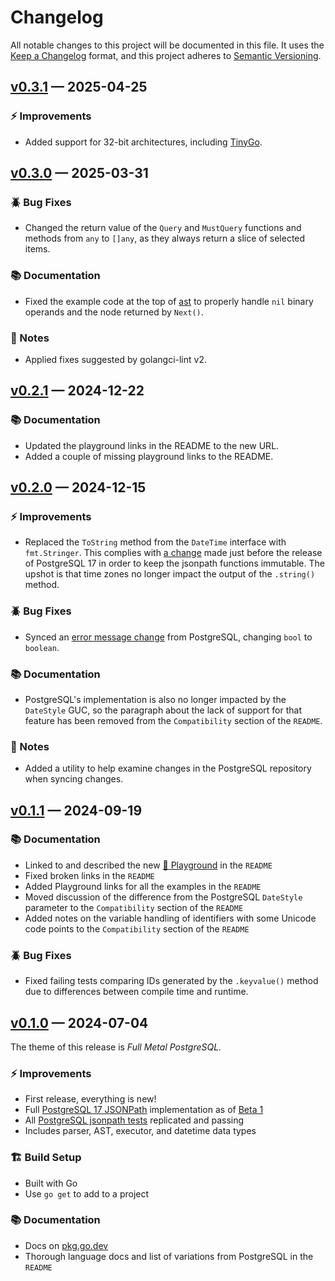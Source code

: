 # Changelog

All notable changes to this project will be documented in this file. It uses the
[Keep a Changelog] format, and this project adheres to [Semantic Versioning].

  [Keep a Changelog]: https://keepachangelog.com/en/1.1.0/
  [Semantic Versioning]: https://semver.org/spec/v2.0.0.html
    "Semantic Versioning 2.0.0"

## [v0.3.1] — 2025-04-25

### ⚡ Improvements

*   Added support for 32-bit architectures, including [TinyGo].

  [v0.3.1]: https://github.com/theory/sqljson/compare/v0.3.0...v0.3.1
  [TinyGo]: https://tinygo.org

## [v0.3.0] — 2025-03-31

### 🪲 Bug Fixes

*   Changed the return value of the `Query` and `MustQuery` functions and
    methods from `any` to `[]any`, as they always return a slice of selected
    items.

### 📚 Documentation

*   Fixed the example code at the top of [ast](./path/ast/ast.go) to properly
    handle `nil` binary operands and the node returned by `Next()`.

### 📔 Notes

*   Applied fixes suggested by golangci-lint v2.

  [v0.3.0]: https://github.com/theory/sqljson/compare/v0.2.1...v0.2.0

## [v0.2.1] — 2024-12-22

### 📚 Documentation

*   Updated the playground links in the README to the new URL.
*   Added a couple of missing playground links to the README.

  [v0.2.1]: https://github.com/theory/sqljson/compare/v0.2.0...v0.2.1

## [v0.2.0] — 2024-12-15

### ⚡ Improvements

*   Replaced the `ToString` method from the `DateTime` interface with
    `fmt.Stringer`. This complies with [a change] made just before the release
    of PostgreSQL 17 in order to keep the jsonpath functions immutable. The
    upshot is that time zones no longer impact the output of the `.string()`
    method.

### 🪲 Bug Fixes

*   Synced an [error message change] from PostgreSQL, changing `bool` to
    `boolean`.

### 📚 Documentation

*   PostgreSQL's implementation is also no longer impacted by the `DateStyle`
    GUC, so the paragraph about the lack of support for that feature has been
    removed from the `Compatibility` section of the `README`.

### 📔 Notes

*   Added a utility to help examine changes in the PostgreSQL repository when
    syncing changes.

  [v0.2.0]: https://github.com/theory/sqljson/compare/v0.1.1...v0.2.0
  [a change]: https://github.com/postgres/postgres/commit/cc4fdfa
  [error message change]: https://github.com/postgres/postgres/commit/f2353dd

## [v0.1.1] — 2024-09-19

### 📚 Documentation

*   Linked to and described the new [🛝 Playground] in the `README`
*   Fixed broken links in the `README`
*   Added Playground links for all the examples in the `README`
*   Moved discussion of the difference from the PostgreSQL `DateStyle`
    parameter to the `Compatibility` section of the `README`
*   Added notes on the variable handling of identifiers with some Unicode code
    points to the `Compatibility` section of the `README`

### 🪲 Bug Fixes

*   Fixed failing tests comparing IDs generated by the `.keyvalue()` method
    due to differences between compile time and runtime.

  [v0.1.1]: https://github.com/theory/sqljson/compare/v0.1.0...v0.1.1
  [🛝 Playground]: https://theory.github.io/sqljson/playground

## [v0.1.0] — 2024-07-04

The theme of this release is *Full Metal PostgreSQL.*

### ⚡ Improvements

*   First release, everything is new!
*   Full [PostgreSQL 17 JSONPath] implementation as of [Beta 1]
*   All [PostgreSQL jsonpath tests] replicated and passing
*   Includes parser, AST, executor, and datetime data types

### 🏗️ Build Setup

*   Built with Go
*   Use `go get` to add to a project

### 📚 Documentation

*   Docs on [pkg.go.dev]
*   Thorough language docs and list of variations from PostgreSQL in the `README`

  [v0.1.0]: https://github.com/theory/sqljson/compare/b9883eb...v0.1.0
  [PostgreSQL 17 JSONPath]: https://www.postgresql.org/docs/current/functions-json.html#FUNCTIONS-SQLJSON-PATH
    "PostgreSQL Docs: The SQL/JSON Path Language"
  [Beta 1]: https://www.postgresql.org/about/news/postgresql-17-beta-1-released-2865/
    "PostgreSQL 17 Beta 1 Released!"
  [PostgreSQL jsonpath tests]: https://github.com/postgres/postgres/blob/REL_17_BETA1/src/test/regress/sql/jsonb_jsonpath.sql
  [pkg.go.dev]: https://pkg.go.dev/github.com/theory/sqljson@v0.1.0/path
